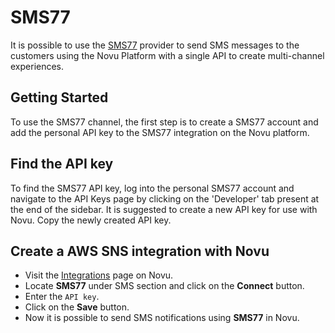 # SMS77

It is possible to use the [SMS77](https://www.sms77.io/en) provider to send SMS messages to the customers using the Novu Platform with a single API to create multi-channel experiences.

## Getting Started

To use the SMS77 channel, the first step is to create a SMS77 account and add the personal API key to the SMS77 integration on the Novu platform.

## Find the API key

To find the SMS77 API key, log into the personal SMS77 account and navigate to the API Keys page by clicking on the 'Developer' tab present at the end of the sidebar. It is suggested to create a new API key for use with Novu. Copy the newly created API key.

## Create a AWS SNS integration with Novu

- Visit the [Integrations](https://web.novu.co/integrations) page on Novu.
- Locate **SMS77** under SMS section and click on the **Connect** button.
- Enter the `API key`.
- Click on the **Save** button.
- Now it is possible to send SMS notifications using **SMS77** in Novu.
